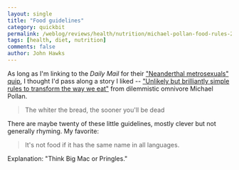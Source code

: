 ```yaml
---
layout: single 
title: "Food guidelines" 
category: quickbit
permalink: /weblog/reviews/health/nutrition/michael-pollan-food-rules-2010.html
tags: [health, diet, nutrition] 
comments: false 
author: John Hawks 
---
```


As long as I'm linking to the <i>Daily Mail</i> for their <a href="http://johnhawks.net/weblog/topics/humor/neandertal-metrosexuals-2010.html">"Neanderthal metrosexuals" quip</a>, I thought I'd pass along a story I liked -- <a href="http://www.dailymail.co.uk/femail/food/article-1242766/Dont-eat-cereals-change-colour-milk-Unlikely-brilliantly-simple-rules-transform-way-eat.html">"Unlikely but brilliantly simple rules to transform the way we eat"</a> from dilemmistic omnivore Michael Pollan. 

<blockquote>The whiter the bread, the sooner you'll be dead</blockquote>

There are maybe twenty of these little guidelines, mostly clever but not generally rhyming. My favorite: 

<blockquote>It's not food if it has the same name in all languages.</blockquote>

Explanation: "Think Big Mac or Pringles."

